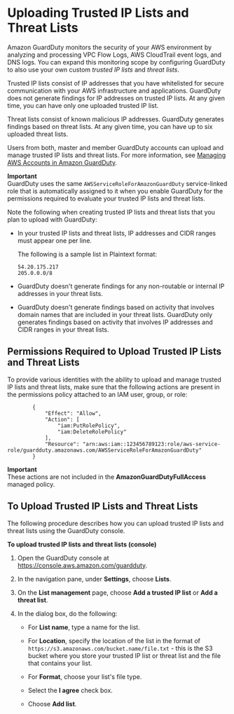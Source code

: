 # Uploading Trusted IP Lists and Threat Lists<a name="guardduty_upload_lists"></a>

Amazon GuardDuty monitors the security of your AWS environment by analyzing and processing VPC Flow Logs, AWS CloudTrail event logs, and DNS logs\. You can expand this monitoring scope by configuring GuardDuty to also use your own custom *trusted IP lists* and *threat lists*\.

Trusted IP lists consist of IP addresses that you have whitelisted for secure communication with your AWS infrastructure and applications\. GuardDuty does not generate findings for IP addresses on trusted IP lists\. At any given time, you can have only one uploaded trusted IP list\.

Threat lists consist of known malicious IP addresses\. GuardDuty generates findings based on threat lists\. At any given time, you can have up to six uploaded threat lists\.

Users from both, master and member GuardDuty accounts can upload and manage trusted IP lists and threat lists\. For more information, see [Managing AWS Accounts in Amazon GuardDuty](guardduty_accounts.md)\.

**Important**  
GuardDuty uses the same `AWSServiceRoleForAmazonGuardDuty` service\-linked role that is automatically assigned to it when you enable GuardDuty for the permissions required to evaluate your trusted IP lists and threat lists\. 

Note the following when creating trusted IP lists and threat lists that you plan to upload with GuardDuty:

+ In your trusted IP lists and threat lists, IP addresses and CIDR ranges must appear one per line\.

  The following is a sample list in Plaintext format:

  ```
  54.20.175.217
  205.0.0.0/8
  ```

+ GuardDuty doesn't generate findings for any non\-routable or internal IP addresses in your threat lists\.

+ GuardDuty doesn't generate findings based on activity that involves domain names that are included in your threat lists\. GuardDuty only generates findings based on activity that involves IP addresses and CIDR ranges in your threat lists\.

## Permissions Required to Upload Trusted IP Lists and Threat Lists<a name="upload-permissions"></a>

To provide various identities with the ability to upload and manage trusted IP lists and threat lists, make sure that the following actions are present in the permissions policy attached to an IAM user, group, or role:

```
        {
            "Effect": "Allow",
            "Action": [
                "iam:PutRolePolicy",
                "iam:DeleteRolePolicy"
            ],
            "Resource": "arn:aws:iam::123456789123:role/aws-service-role/guardduty.amazonaws.com/AWSServiceRoleForAmazonGuardDuty"
        }
```

**Important**  
These actions are not included in the **AmazonGuardDutyFullAccess** managed policy\.

## To Upload Trusted IP Lists and Threat Lists<a name="upload-procedure"></a>

The following procedure describes how you can upload trusted IP lists and threat lists using the GuardDuty console\. 

**To upload trusted IP lists and threat lists \(console\)**

1. Open the GuardDuty console at [https://console\.aws\.amazon\.com/guardduty](https://console.aws.amazon.com/guardduty)\.

1. In the navigation pane, under **Settings**, choose **Lists**\.

1. On the **List management** page, choose **Add a trusted IP list** or **Add a threat list**\.

1. In the dialog box, do the following:

   + For **List name**, type a name for the list\.

   + For **Location**, specify the location of the list in the format of `https://s3.amazonaws.com/bucket.name/file.txt` \- this is the S3 bucket where you store your trusted IP list or threat list and the file that contains your list\. 

   + For **Format**, choose your list's file type\.

   + Select the **I agree** check box\.

   + Choose **Add list**\.